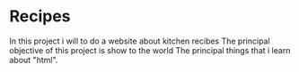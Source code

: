 # Recipes
In this project i will to do a website about kitchen recibes
The principal objective of this project is show to the world 
The principal things that i learn about "html". 